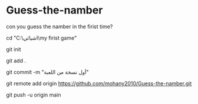 # Guess-the-namber
con you guess the namber in the firist time?

cd "C:\اشيائي\my firist game"

git init

git add .

git commit -m "أول نسخة من اللعبة"

git remote add origin https://github.com/mohany2010/Guess-the-namber.git

git push -u origin main

